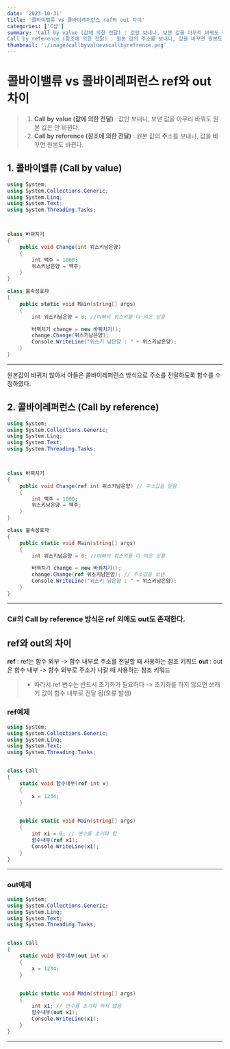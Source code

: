 ```yaml
---
date: '2023-10-31'
title: '콜바이밸류 vs 콜바이레퍼런스 ref와 out 차이'
categories: ['C샵']
summary: 'Call by value (값에 의한 전달) : 값만 보내니, 보잰 값을 아무리 바꿔도 원본 값은 안 바뀐다.
Call by reference (참조에 의한 전달) : 원본 값의 주소를 보내니, 값을 바꾸면 원본도 바뀐다.'
thumbnail: './image/callbyvaluevscallbyrefrence.png'
---
```


# 콜바이밸류 vs 콜바이레퍼런스 ref와 out 차이

> 1. **Call by value (값에 의한 전달)** : 값만 보내니, 보낸 값을 아무리 바꿔도 원본 값은 안 바뀐다.
> 2. **Call by reference (참조에 의한 전달)** : 원본 값의 주소를 보내니, 값을 바꾸면 원본도 바뀐다.

## 1. 콜바이밸류 (Call by value)

```csharp
using System;
using System.Collections.Generic;
using System.Linq;
using System.Text;
using System.Threading.Tasks;



class 바꿔치기
{
    public void Change(int 위스키남은양)
    {
        int 맥주 = 1000;
        위스키남은양 = 맥주;
    }
}

class 불속성효자
{
    public static void Main(string[] args)
    {
        int 위스키남은양 = 0; //아빠의 위스키를 다 먹은 상황

        바꿔치기 change = new 바꿔치기();
        change.Change(위스키남은양);
        Console.WriteLine("위스키 남은양 : " + 위스키남은양);
    }
}
```

---

원본값이 바뀌지 않아서 아들은 콜바이레퍼런스 방식으로 주소를 전달하도록 함수를 수정하였다.

## 2. 콜바이레퍼런스 (Call by reference)

```csharp
using System;
using System.Collections.Generic;
using System.Linq;
using System.Text;
using System.Threading.Tasks;



class 바꿔치기
{
    public void Change(ref int 위스키남은양) // 주소값을 받음
    {
        int 맥주 = 1000;
        위스키남은양 = 맥주;
    }
}

class 불속성효자
{
    public static void Main(string[] args)
    {
        int 위스키남은양 = 0; //아빠의 위스키를 다 먹은 상황

        바꿔치기 change = new 바꿔치기();
        change.Change(ref 위스키남은양); // 주소값을 보냄
        Console.WriteLine("위스키 남은양 : " + 위스키남은양);
    }
}
```

---

### C#의 Call by reference 방식은 ref 외에도 out도 존재한다.

## ref와 out의 차이

**ref** : ref는 함수 외부 -> 함수 내부로 주소를 전달할 때 사용하는 참조 키워드
**out** : out은 함수 내부 -> 함수 외부로 주소가 나갈 때 사용하는 참조 키워드

> - 따라서 ref 변수는 반드시 초기화가 필요하다
>   -> 초기화를 하지 않으면 쓰래기 값이 함수 내부로 전달 됨(오류 발생)

### ref예제

```csharp
using System;
using System.Collections.Generic;
using System.Linq;
using System.Text;
using System.Threading.Tasks;


class Call
{
    static void 함수내부(ref int x)
    {
        x = 1234;
    }


    public static void Main(string[] args)
    {
        int x1 = 0; // 변수를 초기화 함
        함수내부(ref x1);
        Console.WriteLine(x1);
    }
}
```

---

### out예제

```csharp
using System;
using System.Collections.Generic;
using System.Linq;
using System.Text;
using System.Threading.Tasks;


class Call
{
    static void 함수내부(out int x)
    {
        x = 1234;
    }


    public static void Main(string[] args)
    {
        int x1; // 변수를 초기화 하지 않음
        함수내부(out x1);
        Console.WriteLine(x1);
    }
}
```

---
